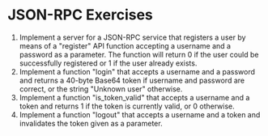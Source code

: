 # JSON-RPC Exercises

1. Implement a server for a JSON-RPC service that registers a user by means of a "register" API function accepting a username and a password as a parameter. The function will return 0 if the user could be successfully registered or 1 if the user already exists.
2. Implement a function "login" that accepts a username and a password and returns a 40-byte Base64 token if username and password are correct, or the string "Unknown user" otherwise.
3. Implement a function "is_token_valid" that accepts a username and a token and returns 1 if the token is currently valid, or 0 otherwise.
4. Implement a function "logout" that accepts a username and a token and invalidates the token given as a parameter.